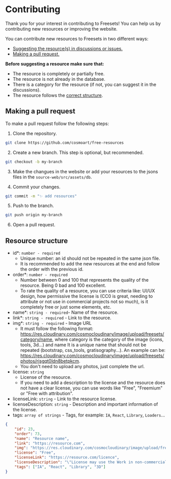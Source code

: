 # Contributing

Thank you for your interest in contributing to Freesets! You can help us by contributing new resources or improving the website.

You can contribute new resources to Freesets in two different ways:
- [Suggesting the resource(s) in discussions or issues.](https://github.com/cosmoart/Freesets/issues)
- [Making a pull request.](#making-a-pull-request)

**Before suggesting a resource make sure that:**

- The resource is completely or partially free.
- The resource is not already in the database.
- There is a category for the resource (if not, you can suggest it in the discussions).
- The resource follows the [correct structure](#resource-structure).

## Making a pull request

To make a pull request follow the following steps:

1. Clone the repository.

```bash
git clone https://github.com/cosmoart/free-resources
```

2. Create a new branch. This step is optional, but recommended.

```bash
git checkout -b my-branch
```

3. Make the changues in the website or add your resources to the jsons files in the `source-web/src/assets/db`.

4. Commit your changes.

```bash
git commit -m "✨ add resources"
```

5. Push to the branch.

```bash
git push origin my-branch
```

6. Open a pull request.

## Resource structure

- id*: `number - required`
	- Unique number: an id should not be repeated in the same json file.
	- It is recommended to add the new resources at the end and follow the order with the previous id.
- order*: `number - required`
	-  Number between 0 and 100 that represents the quality of the resource. Being 0 bad and 100 excellent.
	-	 To rate the quality of a resource, you can use criteria like: UI/UX design, how permissive the license is (CC0 is great, needing to attribute or not use in commercial projects not so much), is it completely free or just some elements, etc.
- name*: `string - required`- Name of the resource.
- link*: `string - required` - Link to the resource.
- img*: `string - required` - Image URL
	- It must follow the following format: https://res.cloudinary.com/cosmocloudinary/image/upload/freesets/category/name, where category is the category of the image (icons, tools, 3d...) and name It is a unique name that should not be repeated (bootstrap, css_tools, gratisography...). An example can be: https://res.cloudinary.com/cosmocloudinary/image/upload/freesets/photos/rjsgqt0ldn8betpkcm.
	- You don't need to upload any photos, just complete the url.
- license: `string`
	- License of the resource.
	- If you need to add a description to the license and the resource does not have a clear license, you can use words like "Free", "Freemium" or "Free with attribution".
- licenseLink: `string` - Link to the resource license.
- licenseDescription: `string` - Description and important information of the license.
- tags: `array of strings` - Tags, for example: `IA`, `React`, `Library`, `Loaders`...

```json
{
	"id": 23,
	"order": 73,
	"name": "Resource name",
	"link": "https://resource.com",
	"img": "https://res.cloudinary.com/cosmocloudinary/image/upload/freesets/category/name",
	"license": "Free",
	"licenseLink": "https://resource.com/licence",
	"licenseDescription": "\"License may use the Work in non-commercial and commercial projects, services or products without attribution.\"",
	"tags": ["IA", "React", "Library", "3D"]
}
```
